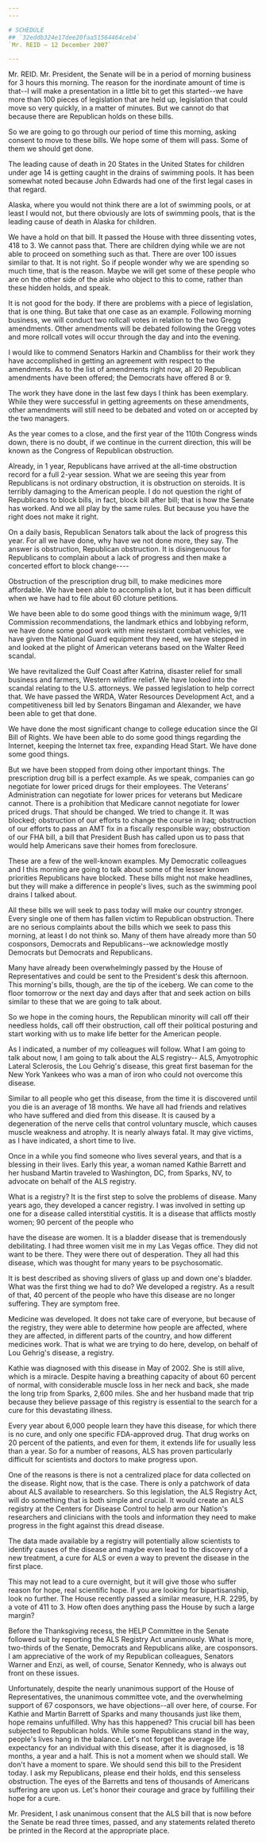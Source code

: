 ```yaml
---
---

# SCHEDULE
## `32eddb324e17dee20faa51564464ceb4`
`Mr. REID — 12 December 2007`

---
```



Mr. REID. Mr. President, the Senate will be in a period of morning 
business for 3 hours this morning. The reason for the inordinate amount 
of time is that--I will make a presentation in a little bit to get this 
started--we have more than 100 pieces of legislation that are held up, 
legislation that could move so very quickly, in a matter of minutes. 
But we cannot do that because there are Republican holds on these 
bills.

So we are going to go through our period of time this morning, asking 
consent to move to these bills. We hope some of them will pass. Some of 
them we should get done.

The leading cause of death in 20 States in the United States for 
children under age 14 is getting caught in the drains of swimming 
pools. It has been somewhat noted because John Edwards had one of the 
first legal cases in that regard.

Alaska, where you would not think there are a lot of swimming pools, 
or at least I would not, but there obviously are lots of swimming 
pools, that is the leading cause of death in Alaska for children.

We have a hold on that bill. It passed the House with three 
dissenting votes, 418 to 3. We cannot pass that. There are children 
dying while we are not able to proceed on something such as that. There 
are over 100 issues similar to that. It is not right. So if people 
wonder why we are spending so much time, that is the reason. Maybe we 
will get some of these people who are on the other side of the aisle 
who object to this to come, rather than these hidden holds, and speak.

It is not good for the body. If there are problems with a piece of 
legislation, that is one thing. But take that one case as an example. 
Following morning business, we will conduct two rollcall votes in 
relation to the two Gregg amendments. Other amendments will be debated 
following the Gregg votes and more rollcall votes will occur through 
the day and into the evening.

I would like to commend Senators Harkin and Chambliss for their work 
they have accomplished in getting an agreement with respect to the 
amendments. As to the list of amendments right now, all 20 Republican 
amendments have been offered; the Democrats have offered 8 or 9.

The work they have done in the last few days I think has been 
exemplary. While they were successful in getting agreements on these 
amendments, other amendments will still need to be debated and voted on 
or accepted by the two managers.

As the year comes to a close, and the first year of the 110th 
Congress winds down, there is no doubt, if we continue in the current 
direction, this will be known as the Congress of Republican 
obstruction.

Already, in 1 year, Republicans have arrived at the all-time 
obstruction record for a full 2-year session. What we are seeing this 
year from Republicans is not ordinary obstruction, it is obstruction on 
steroids. It is terribly damaging to the American people. I do not 
question the right of Republicans to block bills, in fact, block bill 
after bill; that is how the Senate has worked. And we all play by the 
same rules. But because you have the right does not make it right.


On a daily basis, Republican Senators talk about the lack of progress 
this year. For all we have done, why have we not done more, they say. 
The answer is obstruction, Republican obstruction. It is disingenuous 
for Republicans to complain about a lack of progress and then make a 
concerted effort to block change----

Obstruction of the prescription drug bill, to make medicines more 
affordable. We have been able to accomplish a lot, but it has been 
difficult when we have had to file about 60 cloture petitions.

We have been able to do some good things with the minimum wage, 9/11 
Commission recommendations, the landmark ethics and lobbying reform, we 
have done some good work with mine resistant combat vehicles, we have 
given the National Guard equipment they need, we have stepped in and 
looked at the plight of American veterans based on the Walter Reed 
scandal.

We have revitalized the Gulf Coast after Katrina, disaster relief for 
small business and farmers, Western wildfire relief. We have looked 
into the scandal relating to the U.S. attorneys. We passed legislation 
to help correct that. We have passed the WRDA, Water Resources 
Development Act, and a competitiveness bill led by Senators Bingaman 
and Alexander, we have been able to get that done.

We have done the most significant change to college education since 
the GI Bill of Rights. We have been able to do some good things 
regarding the Internet, keeping the Internet tax free, expanding Head 
Start. We have done some good things.

But we have been stopped from doing other important things. The 
prescription drug bill is a perfect example. As we speak, companies can 
go negotiate for lower priced drugs for their employees. The Veterans' 
Administration can negotiate for lower prices for veterans but Medicare 
cannot. There is a prohibition that Medicare cannot negotiate for lower 
priced drugs. That should be changed. We tried to change it. It was 
blocked; obstruction of our efforts to change the course in Iraq; 
obstruction of our efforts to pass an AMT fix in a fiscally responsible 
way; obstruction of our FHA bill, a bill that President Bush has called 
upon us to pass that would help Americans save their homes from 
foreclosure.

These are a few of the well-known examples. My Democratic colleagues 
and I this morning are going to talk about some of the lesser known 
priorities Republicans have blocked. These bills might not make 
headlines, but they will make a difference in people's lives, such as 
the swimming pool drains I talked about.

All these bills we will seek to pass today will make our country 
stronger. Every single one of them has fallen victim to Republican 
obstruction. There are no serious complaints about the bills which we 
seek to pass this morning, at least I do not think so. Many of them 
have already more than 50 cosponsors, Democrats and Republicans--we 
acknowledge mostly Democrats but Democrats and Republicans.

Many have already been overwhelmingly passed by the House of 
Representatives and could be sent to the President's desk this 
afternoon. This morning's bills, though, are the tip of the iceberg. We 
can come to the floor tomorrow or the next day and days after that and 
seek action on bills similar to these that we are going to talk about.

So we hope in the coming hours, the Republican minority will call off 
their needless holds, call off their obstruction, call off their 
political posturing and start working with us to make life better for 
the American people.

As I indicated, a number of my colleagues will follow. What I am 
going to talk about now, I am going to talk about the ALS registry--
ALS, Amyotrophic Lateral Sclerosis, the Lou Gehrig's disease, this 
great first baseman for the New York Yankees who was a man of iron who 
could not overcome this disease.

Similar to all people who get this disease, from the time it is 
discovered until you die is an average of 18 months. We have all had 
friends and relatives who have suffered and died from this disease. It 
is caused by a degeneration of the nerve cells that control voluntary 
muscle, which causes muscle weakness and atrophy. It is nearly always 
fatal. It may give victims, as I have indicated, a short time to live.

Once in a while you find someone who lives several years, and that is 
a blessing in their lives. Early this year, a woman named Kathie 
Barrett and her husband Martin traveled to Washington, DC, from Sparks, 
NV, to advocate on behalf of the ALS registry.

What is a registry? It is the first step to solve the problems of 
disease. Many years ago, they developed a cancer registry. I was 
involved in setting up one for a disease called interstitial cystitis. 
It is a disease that afflicts mostly women; 90 percent of the people 
who


have the disease are women. It is a bladder disease that is 
tremendously debilitating. I had three women visit me in my Las Vegas 
office. They did not want to be there. They were there out of 
desperation. They all had this disease, which was thought for many 
years to be psychosomatic.

It is best described as shoving slivers of glass up and down one's 
bladder. What was the first thing we had to do? We developed a 
registry. As a result of that, 40 percent of the people who have this 
disease are no longer suffering. They are symptom free.

Medicine was developed. It does not take care of everyone, but 
because of the registry, they were able to determine how people are 
affected, where they are affected, in different parts of the country, 
and how different medicines work. That is what we are trying to do 
here, develop, on behalf of Lou Gehrig's disease, a registry.

Kathie was diagnosed with this disease in May of 2002. She is still 
alive, which is a miracle. Despite having a breathing capacity of about 
60 percent of normal, with considerable muscle loss in her neck and 
back, she made the long trip from Sparks, 2,600 miles. She and her 
husband made that trip because they believe passage of this registry is 
essential to the search for a cure for this devastating illness.

Every year about 6,000 people learn they have this disease, for which 
there is no cure, and only one specific FDA-approved drug. That drug 
works on 20 percent of the patients, and even for them, it extends life 
for usually less than a year. So for a number of reasons, ALS has 
proven particularly difficult for scientists and doctors to make 
progress upon.

One of the reasons is there is not a centralized place for data 
collected on the disease. Right now, that is the case. There is only a 
patchwork of data about ALS available to researchers. So this 
legislation, the ALS Registry Act, will do something that is both 
simple and crucial. It would create an ALS registry at the Centers for 
Disease Control to help arm our Nation's researchers and clinicians 
with the tools and information they need to make progress in the fight 
against this dread disease.

The data made available by a registry will potentially allow 
scientists to identify causes of the disease and maybe even lead to the 
discovery of a new treatment, a cure for ALS or even a way to prevent 
the disease in the first place.

This may not lead to a cure overnight, but it will give those who 
suffer reason for hope, real scientific hope. If you are looking for 
bipartisanship, look no further. The House recently passed a similar 
measure, H.R. 2295, by a vote of 411 to 3. How often does anything pass 
the House by such a large margin?

Before the Thanksgiving recess, the HELP Committee in the Senate 
followed suit by reporting the ALS Registry Act unanimously. What is 
more, two-thirds of the Senate, Democrats and Republicans alike, are 
cosponsors. I am appreciative of the work of my Republican colleagues, 
Senators Warner and Enzi, as well, of course, Senator Kennedy, who is 
always out front on these issues.


Unfortunately, despite the nearly unanimous support of the House of 
Representatives, the unanimous committee vote, and the overwhelming 
support of 67 cosponsors, we have objections--all over here, of course. 
For Kathie and Martin Barrett of Sparks and many thousands just like 
them, hope remains unfulfilled. Why has this happened? This crucial 
bill has been subjected to Republican holds. While some Republicans 
stand in the way, people's lives hang in the balance. Let's not forget 
the average life expectancy for an individual with this disease, after 
it is diagnosed, is 18 months, a year and a half. This is not a moment 
when we should stall. We don't have a moment to spare. We should send 
this bill to the President today. I ask my Republicans, please end 
their holds, end this senseless obstruction. The eyes of the Barretts 
and tens of thousands of Americans suffering are upon us. Let's honor 
their courage and grace by fulfilling their hope for a cure.

Mr. President, I ask unanimous consent that the ALS bill that is now 
before the Senate be read three times, passed, and any statements 
related thereto be printed in the Record at the appropriate place.